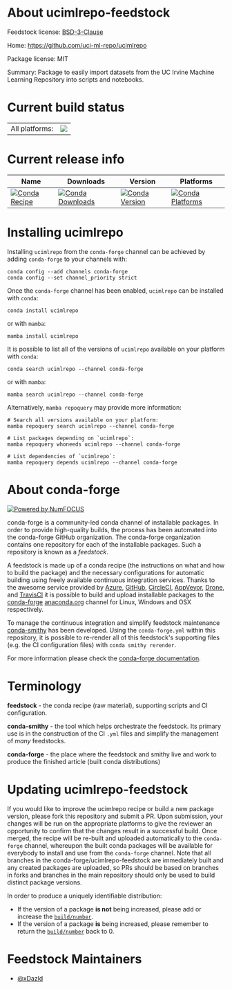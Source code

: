 About ucimlrepo-feedstock
=========================

Feedstock license: [BSD-3-Clause](https://github.com/conda-forge/ucimlrepo-feedstock/blob/main/LICENSE.txt)

Home: https://github.com/uci-ml-repo/ucimlrepo

Package license: MIT

Summary: Package to easily import datasets from the UC Irvine Machine Learning Repository into scripts and notebooks.

Current build status
====================


<table><tr><td>All platforms:</td>
    <td>
      <a href="https://dev.azure.com/conda-forge/feedstock-builds/_build/latest?definitionId=23917&branchName=main">
        <img src="https://dev.azure.com/conda-forge/feedstock-builds/_apis/build/status/ucimlrepo-feedstock?branchName=main">
      </a>
    </td>
  </tr>
</table>

Current release info
====================

| Name | Downloads | Version | Platforms |
| --- | --- | --- | --- |
| [![Conda Recipe](https://img.shields.io/badge/recipe-ucimlrepo-green.svg)](https://anaconda.org/conda-forge/ucimlrepo) | [![Conda Downloads](https://img.shields.io/conda/dn/conda-forge/ucimlrepo.svg)](https://anaconda.org/conda-forge/ucimlrepo) | [![Conda Version](https://img.shields.io/conda/vn/conda-forge/ucimlrepo.svg)](https://anaconda.org/conda-forge/ucimlrepo) | [![Conda Platforms](https://img.shields.io/conda/pn/conda-forge/ucimlrepo.svg)](https://anaconda.org/conda-forge/ucimlrepo) |

Installing ucimlrepo
====================

Installing `ucimlrepo` from the `conda-forge` channel can be achieved by adding `conda-forge` to your channels with:

```
conda config --add channels conda-forge
conda config --set channel_priority strict
```

Once the `conda-forge` channel has been enabled, `ucimlrepo` can be installed with `conda`:

```
conda install ucimlrepo
```

or with `mamba`:

```
mamba install ucimlrepo
```

It is possible to list all of the versions of `ucimlrepo` available on your platform with `conda`:

```
conda search ucimlrepo --channel conda-forge
```

or with `mamba`:

```
mamba search ucimlrepo --channel conda-forge
```

Alternatively, `mamba repoquery` may provide more information:

```
# Search all versions available on your platform:
mamba repoquery search ucimlrepo --channel conda-forge

# List packages depending on `ucimlrepo`:
mamba repoquery whoneeds ucimlrepo --channel conda-forge

# List dependencies of `ucimlrepo`:
mamba repoquery depends ucimlrepo --channel conda-forge
```


About conda-forge
=================

[![Powered by
NumFOCUS](https://img.shields.io/badge/powered%20by-NumFOCUS-orange.svg?style=flat&colorA=E1523D&colorB=007D8A)](https://numfocus.org)

conda-forge is a community-led conda channel of installable packages.
In order to provide high-quality builds, the process has been automated into the
conda-forge GitHub organization. The conda-forge organization contains one repository
for each of the installable packages. Such a repository is known as a *feedstock*.

A feedstock is made up of a conda recipe (the instructions on what and how to build
the package) and the necessary configurations for automatic building using freely
available continuous integration services. Thanks to the awesome service provided by
[Azure](https://azure.microsoft.com/en-us/services/devops/), [GitHub](https://github.com/),
[CircleCI](https://circleci.com/), [AppVeyor](https://www.appveyor.com/),
[Drone](https://cloud.drone.io/welcome), and [TravisCI](https://travis-ci.com/)
it is possible to build and upload installable packages to the
[conda-forge](https://anaconda.org/conda-forge) [anaconda.org](https://anaconda.org/)
channel for Linux, Windows and OSX respectively.

To manage the continuous integration and simplify feedstock maintenance
[conda-smithy](https://github.com/conda-forge/conda-smithy) has been developed.
Using the ``conda-forge.yml`` within this repository, it is possible to re-render all of
this feedstock's supporting files (e.g. the CI configuration files) with ``conda smithy rerender``.

For more information please check the [conda-forge documentation](https://conda-forge.org/docs/).

Terminology
===========

**feedstock** - the conda recipe (raw material), supporting scripts and CI configuration.

**conda-smithy** - the tool which helps orchestrate the feedstock.
                   Its primary use is in the construction of the CI ``.yml`` files
                   and simplify the management of *many* feedstocks.

**conda-forge** - the place where the feedstock and smithy live and work to
                  produce the finished article (built conda distributions)


Updating ucimlrepo-feedstock
============================

If you would like to improve the ucimlrepo recipe or build a new
package version, please fork this repository and submit a PR. Upon submission,
your changes will be run on the appropriate platforms to give the reviewer an
opportunity to confirm that the changes result in a successful build. Once
merged, the recipe will be re-built and uploaded automatically to the
`conda-forge` channel, whereupon the built conda packages will be available for
everybody to install and use from the `conda-forge` channel.
Note that all branches in the conda-forge/ucimlrepo-feedstock are
immediately built and any created packages are uploaded, so PRs should be based
on branches in forks and branches in the main repository should only be used to
build distinct package versions.

In order to produce a uniquely identifiable distribution:
 * If the version of a package **is not** being increased, please add or increase
   the [``build/number``](https://docs.conda.io/projects/conda-build/en/latest/resources/define-metadata.html#build-number-and-string).
 * If the version of a package **is** being increased, please remember to return
   the [``build/number``](https://docs.conda.io/projects/conda-build/en/latest/resources/define-metadata.html#build-number-and-string)
   back to 0.

Feedstock Maintainers
=====================

* [@xDazld](https://github.com/xDazld/)

